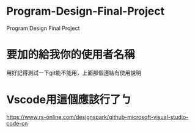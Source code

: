 # Program-Design-Final-Project
Program Design Final Project

# 要加的給我你的使用者名稱
用好記得測試一下git能不能用，上面那個連結有使用說明

# Vscode用這個應該行了ㄅ
https://www.rs-online.com/designspark/github-microsoft-visual-studio-code-cn